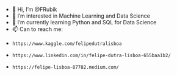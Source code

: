- 👋 Hi, I’m @FRubik
- 👀 I’m interested in Machine Learning and Data Science
- 🌱 I’m currently learning Python and SQL for Data Science
- 📫 Can to reach me:
-     https://www.kaggle.com/felipedutralisboa
-     https://www.linkedin.com/in/felipe-dutra-lisboa-655baa1b2/
-     https://felipe-lisboa-87782.medium.com/
